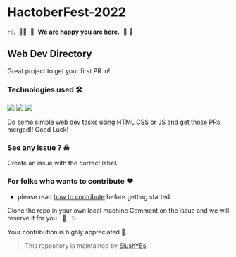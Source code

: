 # HactoberFest-2022

Hi. &nbsp;👋🏽 &nbsp;👋 &nbsp;**We are happy you are here.**&nbsp; 🎉&nbsp;🌟
## Web Dev Directory

Great project to get your first PR in!
### Technologies used 🛠
<p align="left"> 
 <img src="https://img.shields.io/badge/html-20232A?style=for-the-badge&logo=react&logoColor=61DAFB"/>
 <img src="https://img.shields.io/badge/JavaScript-323330?style=for-the-badge&logo=javascript&logoColor=F7DF1E">
 <img src="https://img.shields.io/badge/CSS3-1572B6?style=for-the-badge&logo=css3&logoColor=white">

Do some simple web dev tasks using HTML CSS or JS and get those PRs merged!!
Good Luck!

### See any issue ? ☠
Create an issue with the correct label.

### For folks who wants to contribute ❤
- please read [how to contribute](CONTRIBUTING.md) before getting started.


 Clone the repo in your own local machine
Comment on the issue and we will reserve it for you. &nbsp;🌈 &nbsp; ✨


Your contribution is highly appreciated 🙏.</br>

> This repository is maintained by [SlushYEs](https://github.com/SlushYEs). </br>
